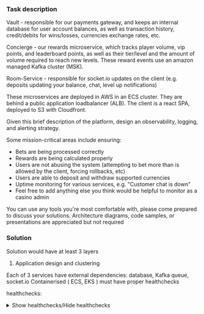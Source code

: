 ### Task description
Vault - responsible for our payments gateway, and keeps an internal database for user account balances, as well as transaction history, credit/debits for wins/losses,
currencies exchange rates, etc.
 
Concierge - our rewards microservice, which tracks player volume, vip points, and leaderboard points, as well as their tier/level and the amount of volume required to reach
new levels. These reward events use an amazon managed Kafka cluster (MSK).
 
Room-Service - responsible for socket.io updates on the client (e.g. deposits updating your balance, chat, level up notifications)

These microservices are deployed in AWS in an ECS cluster. They are behind a public application loadbalancer (ALB). The client is a react SPA, deployed to S3 with Cloudfront.
 
Given this brief description of the platform, design an observability, logging, and alerting strategy.
 
Some mission-critical areas include ensuring:
- Bets are being processed correctly
- Rewards are being calculated properly
- Users are not abusing the system (attempting to bet more than is allowed by the client, forcing rollbacks, etc)
- Users are able to deposit and withdraw supported currencies
- Uptime monitoring for various services, e.g. "Customer chat is down"
- Feel free to add anything else you think would be helpful to monitor as a casino admin
 
You can use any tools you're most comfortable with, please come prepared to discuss your solutions. Architecture diagrams, code samples, or presentations are appreciated but not required

### Solution 


Solution would have at least 3 layers 

1. Application design and clustering 

Each of 3 services have external dependencies: database, Kafka queue, socket.io
Containerised ( ECS, EKS ) must have proper healthchecks 

healthchecks: 

<details>
  <summary>Show healthchecks/Hide healthchecks</summary>

  ```nodejs
  # Code example

  livenessProbe:
  httpGet:
    path: /liveness
    port: 3000
  initialDelaySeconds: 30
  periodSeconds: 10
readinessProbe:
  httpGet:
    path: /health
    port: 3000
  initialDelaySeconds: 30
  periodSeconds: 30
----------------------------------------  
const express = require('express');
const { Kafka } = require('kafkajs');
const mongoose = require('mongoose'); // Example for MongoDB
// const { Client } = require('pg'); // Uncomment for PostgreSQL

const app = express();
const PORT = process.env.PORT || 3000;

// Database settings - replace with your own
const DB_URI = process.env.DB_URI || 'mongodb://localhost:27017/myapp';

// Kafka settings - replace with your own
const KAFKA_BROKERS = (process.env.KAFKA_BROKERS || 'localhost:9092').split(',');
const KAFKA_CLIENT_ID = process.env.KAFKA_CLIENT_ID || 'health-check-client';

// Connect to database (MongoDB example)
mongoose.connect(DB_URI);
const db = mongoose.connection;

// Initialize Kafka client
const kafka = new Kafka({
  clientId: KAFKA_CLIENT_ID,
  brokers: KAFKA_BROKERS,
});
const producer = kafka.producer();

// Check database health
async function checkDatabaseHealth() {
  try {
    // For MongoDB
    if (db.readyState === 1) {
      return { status: 'ok', message: 'Database connection is healthy' };
    } else {
      return { status: 'error', message: 'Database connection is not established' };
    }
    
    /* For PostgreSQL uncomment:
    const client = new Client();
    await client.connect();
    await client.query('SELECT 1');
    await client.end();
    return { status: 'ok', message: 'Database connection is healthy' };
    */
  } catch (error) {
    return { 
      status: 'error', 
      message: `Database connection failed: ${error.message}` 
    };
  }
}

// Check Kafka health
async function checkKafkaHealth() {
  try {
    // Check connection by attempting to connect to the broker
    await producer.connect();
    await producer.disconnect();
    return { status: 'ok', message: 'Kafka connection is healthy' };
  } catch (error) {
    return { 
      status: 'error', 
      message: `Kafka connection failed: ${error.message}` 
    };
  }
}

// Endpoint for healthcheck
app.get('/health', async (req, res) => {
  const results = {
    service: 'ok',
    timestamp: new Date().toISOString(),
    checks: {}
  };

  // Check database
  results.checks.database = await checkDatabaseHealth();

  // Check Kafka
  results.checks.kafka = await checkKafkaHealth();

  // Determine overall status
  const hasErrors = Object.values(results.checks).some(check => check.status === 'error');
  
  if (hasErrors) {
    results.service = 'error';
    res.status(500);
  } else {
    res.status(200);
  }

  res.json(results);
});

// Simpler liveness probe endpoint
app.get('/liveness', (req, res) => {
  res.status(200).send('OK');
});

// Start the server
app.listen(PORT, () => {
  console.log(`Health check service listening on port ${PORT}`);
});

// Proper handling of termination signals
process.on('SIGTERM', () => {
  console.log('SIGTERM signal received: closing HTTP server');
  // Close connections before terminating
  mongoose.disconnect();
  producer.disconnect();
  process.exit(0);
});
```

Graceful shutdown: 
 - Stops accepting new connections
 - Properly closes database connections
 - Properly disconnects from Kafka
 - Handles multiple termination signals (SIGTERM, SIGINT)

<details>
  <summary>Show Graceful shutdown/Hide Graceful shutdown</summary>

  ```nodejs
  # Code example



const express = require('express');
const { Kafka } = require('kafkajs');
const mongoose = require('mongoose'); // Example for MongoDB
// const { Client } = require('pg'); // Uncomment for PostgreSQL

const app = express();
const PORT = process.env.PORT || 3000;

// Database settings - replace with your own
const DB_URI = process.env.DB_URI || 'mongodb://localhost:27017/myapp';

// Kafka settings - replace with your own
const KAFKA_BROKERS = (process.env.KAFKA_BROKERS || 'localhost:9092').split(',');
const KAFKA_CLIENT_ID = process.env.KAFKA_CLIENT_ID || 'health-check-client';

// Connect to database (MongoDB example)
mongoose.connect(DB_URI);
const db = mongoose.connection;

// Initialize Kafka client
const kafka = new Kafka({
  clientId: KAFKA_CLIENT_ID,
  brokers: KAFKA_BROKERS,
});
const producer = kafka.producer();

// Check database health
async function checkDatabaseHealth() {
  try {
    // For MongoDB
    if (db.readyState === 1) {
      return { status: 'ok', message: 'Database connection is healthy' };
    } else {
      return { status: 'error', message: 'Database connection is not established' };
    }
    
    /* For PostgreSQL uncomment:
    const client = new Client();
    await client.connect();
    await client.query('SELECT 1');
    await client.end();
    return { status: 'ok', message: 'Database connection is healthy' };
    */
  } catch (error) {
    return { 
      status: 'error', 
      message: `Database connection failed: ${error.message}` 
    };
  }
}

// Check Kafka health
async function checkKafkaHealth() {
  try {
    // Check connection by attempting to connect to the broker
    await producer.connect();
    await producer.disconnect();
    return { status: 'ok', message: 'Kafka connection is healthy' };
  } catch (error) {
    return { 
      status: 'error', 
      message: `Kafka connection failed: ${error.message}` 
    };
  }
}

// Endpoint for healthcheck
app.get('/health', async (req, res) => {
  const results = {
    service: 'ok',
    timestamp: new Date().toISOString(),
    checks: {}
  };

  // Check database
  results.checks.database = await checkDatabaseHealth();

  // Check Kafka
  results.checks.kafka = await checkKafkaHealth();

  // Determine overall status
  const hasErrors = Object.values(results.checks).some(check => check.status === 'error');
  
  if (hasErrors) {
    results.service = 'error';
    res.status(500);
  } else {
    res.status(200);
  }

  res.json(results);
});

// Simpler liveness probe endpoint
app.get('/liveness', (req, res) => {
  res.status(200).send('OK');
});

// Start the server with a reference we can close later
const server = app.listen(PORT, () => {
  console.log(`Health check service listening on port ${PORT}`);
});

// Track in-flight requests
let connections = 0;
let shuttingDown = false;

// Count connections
server.on('connection', connection => {
  connections++;
  connection.on('close', () => {
    connections--;
  });
});

// Enhanced graceful shutdown implementation
async function gracefulShutdown(signal) {
  console.log(`${signal} signal received: starting graceful shutdown`);
  
  // Mark as shutting down - will be used for health checks
  shuttingDown = true;
  
  // Stop accepting new connections
  server.close(() => {
    console.log('HTTP server closed, all requests have completed');
  });
  
  // Add a timeout to ensure we don't hang indefinitely
  let forcedShutdownTimeout = setTimeout(() => {
    console.log('Forcing shutdown after timeout');
    process.exit(1);
  }, 30000); // 30 seconds timeout for graceful shutdown
  
  // Wait for connections to drain with periodic logging
  let shutdownInterval = setInterval(() => {
    console.log(`Waiting for ${connections} connections to close...`);
    if (connections === 0) {
      clearInterval(shutdownInterval);
      clearTimeout(forcedShutdownTimeout);
      performCleanup();
    }
  }, 1000);
  
  // Update health check during shutdown
  app.get('/health', (req, res) => {
    res.status(503).json({
      service: 'shutting_down',
      timestamp: new Date().toISOString(),
      message: 'Service is shutting down gracefully'
    });
  });
}

// Cleanup resources
async function performCleanup() {
  console.log('Cleaning up resources...');
  
  try {
    // Disconnect from database
    console.log('Closing database connection...');
    await mongoose.disconnect();
    console.log('Database connection closed');
    
    // Disconnect from Kafka
    console.log('Closing Kafka connection...');
    await producer.disconnect();
    console.log('Kafka connection closed');
    
    console.log('Cleanup completed, exiting process');
    process.exit(0);
  } catch (error) {
    console.error('Error during cleanup:', error);
    process.exit(1);
  }
}

// Handle termination signals
process.on('SIGTERM', () => gracefulShutdown('SIGTERM'));
process.on('SIGINT', () => gracefulShutdown('SIGINT'));
```